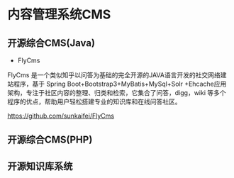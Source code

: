 # 内容管理系统CMS


## 开源综合CMS(Java)
* FlyCms

FlyCms 是一个类似知乎以问答为基础的完全开源的JAVA语言开发的社交网络建站程序，基于 Spring Boot+Bootstrap3+MyBatis+MySql+Solr +Ehcache应用架构，专注于社区内容的整理、归类和检索，它集合了问答，digg，wiki 等多个程序的优点，帮助用户轻松搭建专业的知识库和在线问答社区。

https://github.com/sunkaifei/FlyCms

## 开源综合CMS(PHP)



## 开源知识库系统

